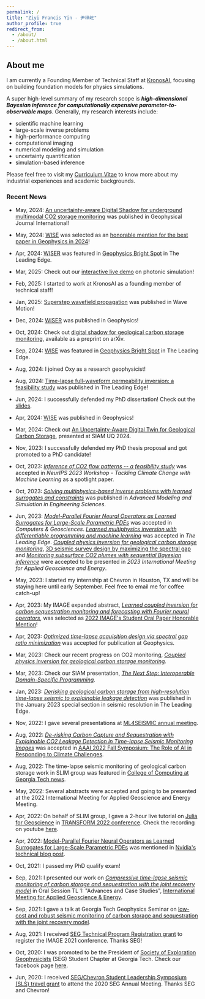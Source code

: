 ```yaml
---
permalink: /
title: "Ziyi Francis Yin - 尹梓屹"
author_profile: true
redirect_from: 
  - /about/
  - /about.html
---
```



## About me

I am currently a Founding Member of Technical Staff at [KronosAI](https://kronosai.co/), focusing on building foundation models for physics simulations.

A super high-level summary of my research scope is ***high-dimensional Bayesian inference for computationally expensive parameter-to-observable maps***. Generally, my research interests include:

* scientific machine learning
* large-scale inverse problems
* high-performance computing
* computational imaging
* numerical modeling and simulation
* uncertainty quantification
* simulation-based inference

Please feel free to visit my [Curriculum Vitae](https://ziyiyin97.github.io/files/Ziyi_Yin_CV.pdf) to know more about my industrial experiences and academic backgrounds.

### Recent News

* May, 2024: [An uncertainty-aware Digital Shadow for underground multimodal CO2 storage monitoring](https://doi.org/10.1093/gji/ggaf176) was published in Geophysical Journal International!

* May, 2024: [WISE](https://doi.org/10.1190/geo2023-0744.1) was selected as an [honorable mention for the best paper in Geophysics in 2024](../files/awards/2025/WISE-honorable-mention.pdf)!

* Apr, 2024: [WISER](https://doi.org/10.1190/geo2024-0483.1) was featured in [Geophysics Bright Spot](https://library.seg.org/doi/10.1190/tle44040313.1) in The Leading Edge.

* Mar, 2025: Check out our [interactive live demo](https://kronosai.co/live-demo) on photonic simulation!

* Feb, 2025: I started to work at KronosAI as a founding member of technical staff!

* Jan, 2025: [Superstep wavefield propagation](https://doi.org/10.1016/j.wavemoti.2024.103489) was published in Wave Motion!

* Dec, 2024: [WISER](https://doi.org/10.1190/geo2024-0483.1) was published in Geophysics!

* Oct, 2024: Check out [digital shadow for geological carbon storage monitoring](https://doi.org/10.48550/arXiv.2410.01218), available as a preprint on arXiv.

* Sep, 2024: [WISE](https://doi.org/10.1190/geo2023-0744.1) was featured in [Geophysics Bright Spot](https://library.seg.org/doi/10.1190/tle43090632.1) in The Leading Edge.

* Aug, 2024: I joined Oxy as a research geophysicist!

* Aug, 2024: [Time-lapse full-waveform permeability inversion: a feasibility study](https://doi.org/10.1190/tle43080544.1) was published in The Leading Edge!

* Jun, 2024: I successfully defended my PhD dissertation! Check out the [slides](http://dx.doi.org/10.13140/RG.2.2.16561.39528).

* Apr, 2024: [WISE](https://doi.org/10.1190/geo2023-0744.1) was published in Geophysics!

* Mar, 2024: Check out [An Uncertainty-Aware Digital Twin for Geological Carbon Storage](https://slim.gatech.edu/Publications/Public/Conferences/SIAMUQ/2024/digital-twin), presented at SIAM UQ 2024.

* Nov, 2023: I successfully defended my PhD thesis proposal and got promoted to a PhD candidate!

* Oct, 2023: [*Inference of CO2 flow patterns -- a feasibility study*](https://doi.org/10.48550/arXiv.2311.00290) was accepted in *NeurIPS 2023 Workshop - Tackling Climate Change with Machine Learning* as a spotlight paper.

* Oct, 2023: [*Solving multiphysics-based inverse problems with learned surrogates and constraints*](https://doi.org/10.1186/s40323-023-00252-0) was published in *Advanced Modeling and Simulation in Engineering Sciences*.

* Jun, 2023: [*Model-Parallel Fourier Neural Operators as Learned Surrogates for Large-Scale Parametric PDEs*](https://doi.org/10.1016/j.cageo.2023.105402) was accepted in *Computers & Geosciences*. [*Learned multiphysics inversion with differentiable programming and machine learning*](https://doi.org/10.1190/tle42070474.1) was accepted in *The Leading Edge*. [*Coupled physics inversion for geological carbon storage monitoring*](https://slimgroup.github.io/IMAGE2023/yin2023IMAGEend2end/abstract.html), [3D seismic survey design by maximizing the spectral gap](https://slimgroup.github.io/IMAGE2023/zhang2023IMAGEsg/abstract.html) and [*Monitoring subsurface CO2 plumes with sequential Bayesian inference*](https://slimgroup.github.io/IMAGE2023/SequentialBayes/abstract.html) were accepted to be presented in *2023 International Meeting for Applied Geoscience and Energy*.

* May, 2023: I started my internship at Chevron in Houston, TX and will be staying here until early September. Feel free to email me for coffee catch-up!

* Apr, 2023: My IMAGE expanded abstract, [*Learned coupled inversion for carbon sequestration monitoring and forecasting with Fourier neural operators*](https://doi.org/10.1190/image2022-3722848.1), was selected as [2022 IMAGE's Student Oral Paper Honorable Mention](https://ziyiyin97.github.io/files/awards/2023/2022_IMAGE_Letter.pdf)!

* Apr, 2023: [*Optimized time-lapse acquisition design via spectral gap ratio minimization*](https://slim.gatech.edu/Publications/Public/Submitted/2023/zhang2023otl/Spectral_Gap_Paper.html) was accepted for publication at Geophysics.

* Mar, 2023: Check our recent progress on CO2 monitoring, [*Coupled physics inversion for geological carbon storage monitoring*](https://slimgroup.github.io/IMAGE2023/yin2023IMAGEend2end/abstract.html).

* Mar, 2023: Check our SIAM presentation, [*The Next Step: Interoperable Domain-Specific Programming*](https://slim.gatech.edu/Publications/Public/Conferences/SIAMCSE/2023/herrmann2023SIAMCSEtns).

* Jan, 2023: [*Derisking geological carbon storage from high-resolution time-lapse seismic to explainable leakage detection*](https://doi.org/10.1190/tle42010069.1) was published in the January 2023 special section in seismic resolution in The Leading Edge.

* Nov, 2022: I gave several presentations at [ML4SEISMIC annual meeting](https://slim.gatech.edu/biblio/keyword/583).

* Aug, 2022: [*De-risking Carbon Capture and Sequestration with Explainable CO2 Leakage Detection in Time-lapse Seismic Monitoring Images*](https://slim.gatech.edu/Publications/Public/Conferences/AAAI/2022/erdinc2022AAAIdcc/erdinc2022AAAIdcc.pdf) was accepted in [AAAI 2022 Fall Symposium: The Role of AI in Responding to Climate Challenges](https://www.climatechange.ai/events/aaaifss2022).

* Aug, 2022: The time-lapse seismic monitoring of geological carbon storage work in SLIM group was featured in [College of Computing at Georgia Tech news](https://www.cc.gatech.edu/news/group-brings-seismic-imaging-climate-change-conversations-and-beyond).

* May, 2022: Several abstracts were accepted and going to be presented at the 2022 International Meeting for Applied Geoscience and Energy Meeting.

* Apr, 2022: On behalf of SLIM group, I gave a 2-hour live tutorial on [Julia for Geoscience](https://transform.softwareunderground.org/2022-julia-for-geoscience) in [TRANSFORM 2022 conference](https://transform.softwareunderground.org/overview). Check the recording on youtube [here](https://www.youtube.com/watch?v=HyWfp3NzIbg).

* Apr, 2022: [Model-Parallel Fourier Neural Operators as Learned Surrogates for Large-Scale Parametric PDEs](https://arxiv.org/pdf/2204.01205.pdf) was mentioned in [Nvidia's technical blog post](https://developer.nvidia.com/blog/accelerating-climate-change-mitigation-with-machine-learning-the-case-of-carbon-storage/?ncid=so-twit-573482&=&linkId=100000119404270#cid=dl13_so-twit_en-us).

* Oct, 2021: I passed my PhD qualify exam!

* Sep, 2021: I presented our work on [*Compressive time-lapse seismic monitoring of carbon storage and sequestration with the joint recovery model*](https://slim.gatech.edu/Publications/Public/Conferences/SEG/2021/yin2021SEGcts/yin2021SEGcts.html) in Oral Session TL 1: "Advances and Case Studies", [International Meeting for Applied Geoscience & Energy](https://imageevent.org/2021).

* Sep, 2021: I gave a talk at Georgia Tech Geophysics Seminar on [low-cost and robust seismic monitoring of carbon storage and sequestration with the joint recovery model](https://slim.gatech.edu/Publications/Public/Conferences/SEG/2021/yin2021SEGcts/yin2021SEGcts.html).

* Aug, 2021: I received [SEG Technical Program Registration grant](https://seg.org/travelgrants) to register the IMAGE 2021 conference. Thanks SEG!

* Oct, 2020: I was promoted to be the President of [Society of Exploration Geophysicists](https://seg.org/Education/Student/Student-Chapters/Student-Chapter-Listing/Student-Chapter-Listing-Detail/scID/000000200393) (SEG) Student Chapter at Georgia Tech. Check our facebook page [here](https://www.facebook.com/SEGatGT).

* Jun, 2020: I received [SEG/Chevron Student Leadership Symposium (SLS) travel grant](https://seg.org/Education/Student/Student-Programs/Student-Leadership-Symposium) to attend the 2020 SEG Annual Meeting. Thanks SEG and Chevron!
